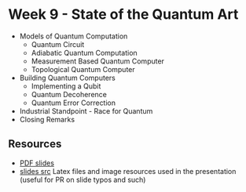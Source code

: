# Week 9 - State of the Quantum Art

 * Models of Quantum Computation
    * Quantum Circuit
    * Adiabatic Quantum Computation
    * Measurement Based Quantum Computer
    * Topological Quantum Computer
 * Building Quantum Computers
    * Implementing a Qubit
    * Quantum Decoherence
    * Quantum Error Correction
 * Industrial Standpoint - Race for Quantum
 * Closing Remarks

## Resources
 * [PDF slides](slides.pdf)
 * [slides src](latex/) Latex files and image resources used in the presentation (useful for PR on slide typos and such)
